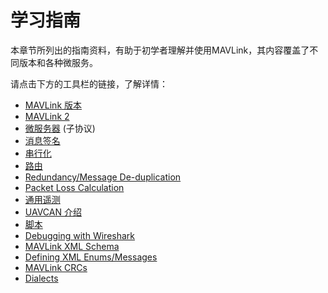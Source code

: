 # 学习指南

本章节所列出的指南资料，有助于初学者理解并使用MAVLink，其内容覆盖了不同版本和各种微服务。

请点击下方的工具栏的链接，了解详情：

- [MAVLink 版本](../guide/mavlink_version.md)
- [MAVLink 2](../guide/mavlink_2.md)
- [微服务器](../services/index.md) (子协议)
- [消息签名](../guide/message_signing.md)
- [串行化](../guide/serialization.md)
- [路由](../guide/routing.md)
- [Redundancy/Message De-duplication](../guide/redundancy_deduplication.md)
- [Packet Loss Calculation](../guide/packet_loss.md)
- [通用遥测](../guide/general_telemetry.md)
- [UAVCAN 介绍](../guide/uavcan_interaction.md)
- [脚本](../guide/scripts.md)
- [Debugging with Wireshark](../guide/wireshark.md)
- [MAVLink XML Schema](../guide/xml_schema.md)
- [Defining XML Enums/Messages](../guide/define_xml_element.md)
- [MAVLink CRCs](../guide/crc.md)
- [Dialects](../messages/index.md)